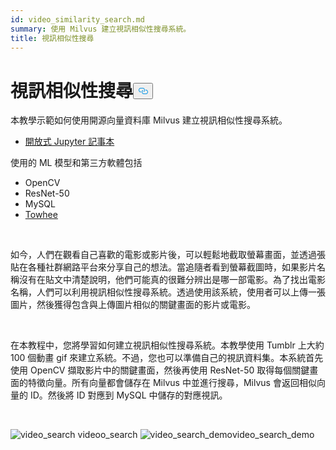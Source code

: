 ```yaml
---
id: video_similarity_search.md
summary: 使用 Milvus 建立視訊相似性搜尋系統。
title: 視訊相似性搜尋
---
```

<h1 id="Video-Similarity-Search" class="common-anchor-header">視訊相似性搜尋<button data-href="#Video-Similarity-Search" class="anchor-icon" translate="no">
      <svg translate="no"
        aria-hidden="true"
        focusable="false"
        height="20"
        version="1.1"
        viewBox="0 0 16 16"
        width="16"
      >
        <path
          fill="#0092E4"
          fill-rule="evenodd"
          d="M4 9h1v1H4c-1.5 0-3-1.69-3-3.5S2.55 3 4 3h4c1.45 0 3 1.69 3 3.5 0 1.41-.91 2.72-2 3.25V8.59c.58-.45 1-1.27 1-2.09C10 5.22 8.98 4 8 4H4c-.98 0-2 1.22-2 2.5S3 9 4 9zm9-3h-1v1h1c1 0 2 1.22 2 2.5S13.98 12 13 12H9c-.98 0-2-1.22-2-2.5 0-.83.42-1.64 1-2.09V6.25c-1.09.53-2 1.84-2 3.25C6 11.31 7.55 13 9 13h4c1.45 0 3-1.69 3-3.5S14.5 6 13 6z"
        ></path>
      </svg>
    </button></h1><p>本教學示範如何使用開源向量資料庫 Milvus 建立視訊相似性搜尋系統。</p>
<ul>
<li><a href="https://github.com/towhee-io/examples/tree/main/video/reverse_video_search">開放式 Jupyter 記事本</a></li>
</ul>
<p>使用的 ML 模型和第三方軟體包括</p>
<ul>
<li>OpenCV</li>
<li>ResNet-50</li>
<li>MySQL</li>
<li><a href="https://towhee.io/">Towhee</a></li>
</ul>
<p><br/></p>
<p>如今，人們在觀看自己喜歡的電影或影片後，可以輕鬆地截取螢幕畫面，並透過張貼在各種社群網路平台來分享自己的想法。當追隨者看到螢幕截圖時，如果影片名稱沒有在貼文中清楚說明，他們可能真的很難分辨出是哪一部電影。為了找出電影名稱，人們可以利用視訊相似性搜尋系統。透過使用該系統，使用者可以上傳一張圖片，然後獲得包含與上傳圖片相似的關鍵畫面的影片或電影。</p>
<p><br/></p>
<p>在本教程中，您將學習如何建立視訊相似性搜尋系統。本教學使用 Tumblr 上大約 100 個動畫 gif 來建立系統。不過，您也可以準備自己的視訊資料集。本系統首先使用 OpenCV 擷取影片中的關鍵畫面，然後再使用 ResNet-50 取得每個關鍵畫面的特徵向量。所有向量都會儲存在 Milvus 中並進行搜尋，Milvus 會返回相似向量的 ID。然後將 ID 對應到 MySQL 中儲存的對應視訊。</p>
<p><br/></p>
<p>
  
   <span class="img-wrapper"> <img translate="no" src="/docs/v2.6.x/assets/video_search.png" alt="video_search" class="doc-image" id="video_search" />
   </span> <span class="img-wrapper"> <span>videoo_search</span> </span> <span class="img-wrapper"> <img translate="no" src="/docs/v2.6.x/assets/video_search_demo.gif" alt="video_search_demo" class="doc-image" id="video_search_demo" /><span>video_search_demo</span> </span></p>
